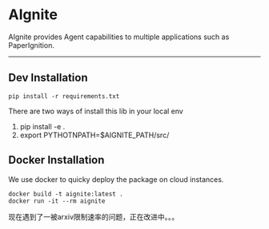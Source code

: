 # AIgnite

AIgnite provides Agent capabilities to multiple applications such as PaperIgnition.

---

## Dev Installation

```
pip install -r requirements.txt
```
There are two ways of install this lib in your local env
1. pip install -e .
2. export PYTHOTNPATH=$AIGNITE_PATH/src/

## Docker Installation
We use docker to quicky deploy the package on cloud instances.
```
docker build -t aignite:latest .
docker run -it --rm aignite
```
现在遇到了一被arxiv限制速率的问题，正在改进中。。。
